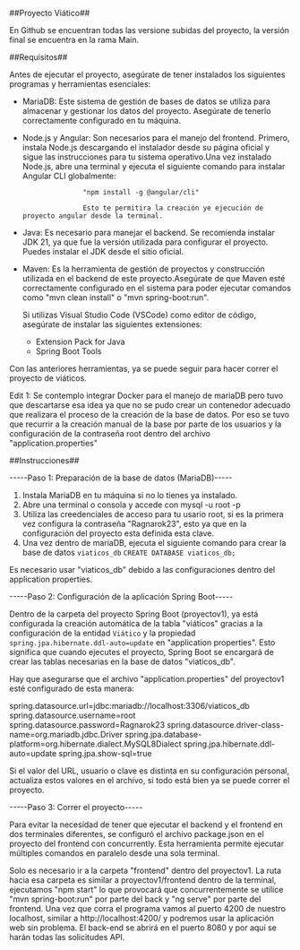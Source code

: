 ##Proyecto Viático##

En Github se encuentran todas las versione subidas del proyecto, la versión final se encuentra en la rama Main.

##Requisitos##


Antes de ejecutar el proyecto, asegúrate de tener instalados los siguientes programas y herramientas esenciales:

- MariaDB: Este sistema de gestión de bases de datos se utiliza para almacenar y gestionar los datos del proyecto. 
           Asegúrate de tenerlo correctamente configurado en tu máquina.

- Node.js y Angular: Son necesarios para el manejo del frontend. Primero, instala Node.js descargando el instalador 
                     desde su página oficial y sigue las instrucciones para tu sistema operativo.Una vez instalado Node.js,
                     abre una terminal y ejecuta el siguiente comando para instalar Angular CLI globalmente:
       
                     "npm install -g @angular/cli"

                     Esto te permitira la creación ye ejecución de proyecto angular desde la terminal.

- Java:  Es necesario para manejar el backend. Se recomienda instalar JDK 21, ya que fue la versión utilizada para configurar el 
         proyecto. Puedes instalar el JDK desde el sitio oficial.

- Maven: Es la herramienta de gestión de proyectos y construcción utilizada en el backend de este proyecto.Asegúrate de que Maven 
         esté correctamente configurado en el sistema para poder ejecutar comandos como "mvn clean install" o "mvn spring-boot:run".


  Si utilizas Visual Studio Code (VSCode) como editor de código, asegúrate de instalar las siguientes extensiones:

  - Extension Pack for Java
  - Spring Boot Tools

Con las anteriores herramientas, ya se puede seguir para hacer correr el proyecto de viáticos.


Edit 1: Se contemplo integrar Docker para el manejo de mariaDB pero tuvo que descartarse esa idea ya que no se pudo crear un 
contenedor adecuado que realizara el proceso de la creación de la base de datos. Por eso se tuvo que recurrir a la creación manual de
la base por parte de los usuarios y la configuración de la contraseña root dentro del archivo "application.properties"


##Instrucciones##


-----Paso 1: Preparación de la base de datos (MariaDB)-----


1. Instala MariaDB en tu máquina si no lo tienes ya instalado.
2. Abre una terminal o consola y accede con mysql -u root -p
3. Utiliza las creedenciales de acceso para tu usario root, si es la primera vez configura la contraseña "Ragnarok23",
   esto ya que en la configuración del proyecto esta definida esta clave.
4. Una vez dentro de mariaDB, ejecuta el siguiente comando para crear la base de datos `viaticos_db`
    ```CREATE DATABASE viaticos_db;```

Es necesario usar "viaticos_db" debido a las configuraciones dentro del application properties.


-----Paso 2: Configuración de la aplicación Spring Boot-----


Dentro de la carpeta del proyecto Spring Boot (proyectov1), ya está configurada la creación automática de la tabla "viáticos" 
gracias a la configuración de la entidad `Viático` y la propiedad `spring.jpa.hibernate.ddl-auto=update` en "application properties".
Esto significa que cuando ejecutes el proyecto, Spring Boot se encargará de crear las tablas necesarias en la base de datos 
"viaticos_db".

Hay que asegurarse que el archivo "application.properties" del proyectov1 esté configurado de esta manera:


spring.datasource.url=jdbc:mariadb://localhost:3306/viaticos_db
spring.datasource.username=root
spring.datasource.password=Ragnarok23
spring.datasource.driver-class-name=org.mariadb.jdbc.Driver
spring.jpa.database-platform=org.hibernate.dialect.MySQL8Dialect
spring.jpa.hibernate.ddl-auto=update
spring.jpa.show-sql=true


Si el valor del URL, usuario o clave es distinta en su configuración personal, actualiza estos valores en el archivo, si todo está 
bien ya se puede correr el proyecto.  


-----Paso 3: Correr el proyecto-----


Para evitar la necesidad de tener que ejecutar el backend y el frontend en dos terminales diferentes, se configuró el archivo package.json 
en el proyecto del frontend con concurrently. Esta herramienta permite ejecutar múltiples comandos en paralelo desde una sola terminal.

Solo es necesario ir a la carpeta "frontend" dentro del proyectov1. La ruta hacia esa carpeta es similar a proyectov1/frontend 
dentro de la terminal, ejecutamos "npm start" lo que provocará que concurrentemente se utilice "mvn spring-boot:run" por 
parte del back y "ng serve" por parte del frontend. Una vez que corra el programa vamos al puerto 4200 de nuestro localhost, 
similar a http://localhost:4200/ y podremos usar la aplicación web sin problema. El back-end se abrirá en el puerto 8080 y por aquí se harán
todas las solicitudes API.
